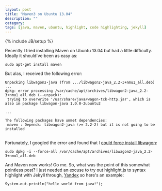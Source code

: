 ```yaml
---
layout: post
title: "Maven3 on Ubuntu 13.04"
description: ""
category: 
tags: [java, maven, ubuntu, highlight, code highlighting, jekyll]
---
```

{% include JB/setup %}

Recently I tried installing Maven on Ubuntu 13.04 but had a little difficulty.
Ideally it should've been as easy as:
<pre>
<code class="bash">sudo apt-get install maven</code>
</pre>

But alas, I received the following error:

<pre>
<code bash="applescript">Unpacking libwagon2-java (from .../libwagon2-java_2.2-3+nmu1_all.deb) ...
dpkg: error processing /var/cache/apt/archives/libwagon2-java_2.2-3+nmu1_all.deb (--unpack):
 trying to overwrite '/usr/share/java/wagon-tck-http.jar', which is also in package libwagon-java 1.0.0-2ubuntu2

...

The following packages have unmet dependencies:
 maven : Depends: libwagon2-java (>= 2.2-2) but it is not going to be installed
</code>
</pre>

Fortunately, I googled the error and found that I <a href="https://bugs.launchpad.net/ubuntu/+source/wagon2/+bug/1171056" target="_blank">could force install libwagon</a>:

<pre>
<code class="bash">sudo dpkg -i --force-all /var/cache/apt/archives/libwagon2-java_2.2-3+nmu1_all.deb</code>
</pre>

And Maven now works! Go me. So, what was the point of this somewhat pointless post? I just needed
an excuse to try out highlight.js to syntax highlight with Jekyll 
through, <a href="http://softwaremaniacs.org/soft/highlight/en/download/" target="_blank">Yandex</a> so here's an example:

<pre>
<code class="java">System.out.println("hello world from java!");</code>
</pre>